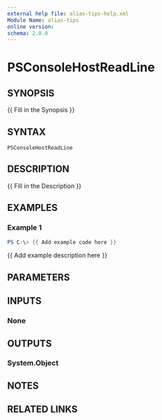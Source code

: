 ```yaml
---
external help file: alias-tips-help.xml
Module Name: alias-tips
online version:
schema: 2.0.0
---
```


# PSConsoleHostReadLine

## SYNOPSIS
{{ Fill in the Synopsis }}

## SYNTAX

```
PSConsoleHostReadLine
```

## DESCRIPTION
{{ Fill in the Description }}

## EXAMPLES

### Example 1
```powershell
PS C:\> {{ Add example code here }}
```

{{ Add example description here }}

## PARAMETERS

## INPUTS

### None

## OUTPUTS

### System.Object
## NOTES

## RELATED LINKS
